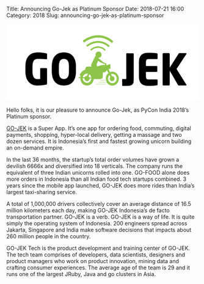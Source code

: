 Title: Announcing Go-Jek as Platinum Sponsor
Date: 2018-07-21 16:00
Category: 2018
Slug: announcing-go-jek-as-platinum-sponsor

<p class="text-center">
	<a href="https://www.go-jek.com/" target="_blank">
		<img src="/content/images/go-jek-logo.png" alt="Go-Jek" height="200"/>
	</a>
</p>

Hello folks, it is our pleasure to announce Go-Jek, as PyCon India 2018’s Platinum sponsor.
<!-- PELICAN_END_SUMMARY -->

[GO-JEK](https://www.go-jek.com/) is a Super App. It’s one app for ordering food, commuting, digital payments, shopping, hyper-local delivery, getting a massage and two dozen services. It is Indonesia’s first and fastest growing unicorn building an on-demand empire.

In the last 36 months, the startup’s total order volumes have grown a devilish 6666x and diversified into 18 verticals. The company runs the equivalent of three Indian unicorns rolled into one. GO-FOOD alone does more orders in Indonesia than all Indian food tech startups combined. 3 years since the mobile app launched, GO-JEK does more rides than India’s largest taxi-sharing service.

A total of 1,000,000 drivers collectively cover an average distance of 16.5 million kilometers each day, making GO-JEK Indonesia’s de facto transportation partner. GO-JEK is a verb. GO-JEK is a way of life. It is quite simply the operating system of Indonesia. 200 engineers spread across Jakarta, Singapore and India make software decisions that impacts about 260 million people in the country.

GO-JEK Tech is the product development and training center of GO-JEK. The tech team comprises of developers, data scientists, designers and product managers who work on product innovation, mining data and crafting consumer experiences. The average age of the team is 29 and it runs one of the largest JRuby, Java and go clusters in Asia.
